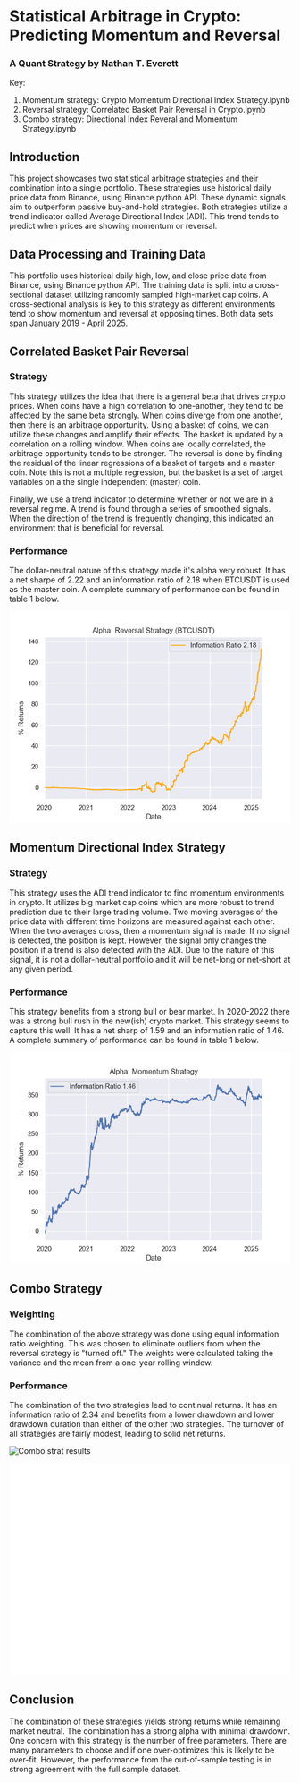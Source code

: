 # Statistical Arbitrage in Crypto: Predicting Momentum and Reversal
### A Quant Strategy by Nathan T. Everett

Key:
1. Momentum strategy: Crypto Momentum Directional Index Strategy.ipynb
2. Reversal strategy: Correlated Basket Pair Reversal in Crypto.ipynb
3. Combo strategy: Directional Index Reveral and Momentum Strategy.ipynb

## Introduction
This project showcases two statistical arbitrage strategies and their combination into a single portfolio. These strategies use historical daily price data from Binance, using Binance python API. These dynamic signals aim to outperform passive buy-and-hold strategies. Both strategies utilize a trend indicator called Average Directional Index (ADI). This trend tends to predict when prices are showing momentum or reversal.

## Data Processing and Training Data
This portfolio uses historical daily high, low, and close price data from Binance, using Binance python API. The training data is split into a cross-sectional dataset utilizing randomly sampled high-market cap coins. A cross-sectional analysis is key to this strategy as different environments tend to show momentum and reversal at opposing times. Both data sets span January 2019 - April 2025. 

## Correlated Basket Pair Reversal
### Strategy
This strategy utilizes the idea that there is a general beta that drives crypto prices. When coins have a high correlation to one-another, they tend to be affected by the same beta strongly. When coins diverge from one another, then there is an arbitrage opportunity. Using a basket of coins, we can utilize these changes and amplify their effects. The basket is updated by a correlation on a rolling window. When coins are locally correlated, the arbitrage opportunity tends to be stronger. The reversal is done by finding the residual of the linear regressions of a basket of targets and a master coin. Note this is not a multiple regression, but the basket is a set of target variables on a the single independent (master) coin.

Finally, we use a trend indicator to determine whether or not we are in a reversal regime. A trend is found through a series of smoothed signals. When the direction of the trend is frequently changing, this indicated an environment that is beneficial for reversal.

### Performance
The dollar-neutral nature of this strategy made it's alpha very robust. It has a net sharpe of 2.22 and an information ratio of 2.18 when BTCUSDT is used as the master coin. A complete summary of performance can be found in table 1 below.

![Reversal strat results](Reversal_strat.png)

## Momentum Directional Index Strategy 
### Strategy
This strategy uses the ADI trend indicator to find momentum environments in crypto. It utilizes big market cap coins which are more robust to trend prediction due to their large trading volume. Two moving averages of the price data with different time horizons are measured against each other. When the two averages cross, then a momentum signal is made. If no signal is detected, the position is kept. However, the signal only changes the position if a trend is also detected with the ADI. Due to the nature of this signal, it is not a dollar-neutral portfolio and it will be net-long or net-short at any given period.

### Performance
This strategy benefits from a strong bull or bear market. In 2020-2022 there was a strong bull rush in the new(ish) crypto market. This strategy seems to capture this well. It has a net sharp of 1.59 and an information ratio of 1.46. A complete summary of performance can be found in table 1 below.

![Momentum strat results](Momentum_strat.png)

## Combo Strategy
### Weighting
The combination of the above strategy was done using equal information ratio weighting. This was chosen to eliminate outliers from when the reversal strategy is "turned off." The weights were calculated taking the variance and the mean from a one-year rolling window. 

### Performance
The combination of the two strategies lead to continual returns. It has an information ratio of 2.34 and benefits from a lower drawdown and lower drawdown duration than either of the other two strategies. The turnover of all strategies are fairly modest, leading to solid net returns.

![Combo strat results](strat_dd_an_dur.png)

![Combo strat table](combo_stats.png)


## Conclusion
The combination of these strategies yields strong returns while remaining market neutral. The combination has a strong alpha with minimal drawdown. One concern with this strategy is the number of free parameters. There are many parameters to choose and if one over-optimizes this is likely to be over-fit. However, the performance from the out-of-sample testing is in strong agreement with the full sample dataset.
